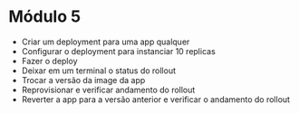# Módulo 5
- Criar um deployment para uma app qualquer
- Configurar o deployment para instanciar 10 replicas
- Fazer o deploy 
- Deixar em um terminal o status do rollout
- Trocar a versão da image da app
- Reprovisionar e verificar andamento do rollout
- Reverter a app para a versão anterior e  verificar o andamento do rollout
